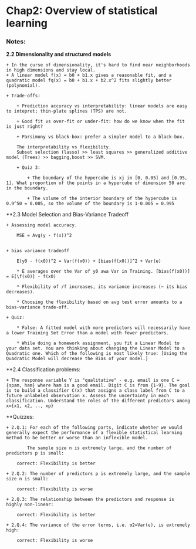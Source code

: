 # Chap2: Overview of statistical learning

### Notes:

**2.2 Dimensionality and structured models**

	+ In the curse of dimensionality, it's hard to find near neighborhoods in high dimensions and stay local.
	+ A linear model f(x) = b0 + b1.x gives a reasonable fit, and a quadratic model fq(x) = b0 + b1.x + b2.x^2 fits slightly better (polynomial).

	+ Trade-offs:
		
		+ Prediction accuracy vs interpretability: linear models are easy to intepret; thin-plate splines (TPS) are not.
		
		+ Good fit vs over-fit or under-fit: how do we know when the fit is just right?

		+ Parsimony vs black-box: prefer a simpler model to a black-box.

		The interpretability vs flexibility.
		Subset selection (lasso) >> least squares >> generalized additive model (Trees) >> bagging,boost >> SVM.

		+ Quiz 3: 
			
			+ The boundary of the hypercube is xj in [0, 0.05] and [0.95, 1]. What proportion of the points in a hypercube of dimension 50 are in the boundary. 

			+ The volume of the interior boundary of the hypercube is 0.9^50 = 0.005, so the volume of the boundary is 1-0.005 = 0.995

**2.3 Model Selection and Bias-Variance Tradeoff

	+ Assessing model accuracy.
		
		MSE = Avg(y - f(x))^2


	+ bias variance tradeoff

		E(y0 - f(x0))^2 = Var(f(x0)) + [bias(f(x0))]^2 + Var(e)

		* E averages over the Var of y0 awa Var in Training. [bias(f(x0))] = E[\f(x0)] - f(x0)

		* Flexibility of /f increases, its variance increases (~ its bias decreases). 
		
		* Choosing the flexibility based on avg test error amounts to a bias-variance trade-off.

	+ Quiz:

		* False: A fitted model with more predictors will necessarily have a lower Training Set Error than a model with fewer predictors. 

		* While doing a homework assignment, you fit a Linear Model to your data set. You are thinking about changing the Linear Model to a Quadratic one. Which of the following is most likely true: [Using the Quadratic Model will decrease the Bias of your model.]

**2.4 Classification problems:

	+ The response variable Y is "qualitative" - e.g. email is one C = {spam, ham} where ham is a good email. Digit C is from {1-9}. The goal is to build a classifier C(x) that assigns a class label from C to a future unlabeled observation x. Assess the uncertainty in each classification. Understand the roles of the different predictors among x={x1, x2, .., xp}


**Quizzes:
	
	+ 2.Q.1: For each of the following parts, indicate whether we would generally expect the performance of a flexible statistical learning method to be better or worse than an inflexible model.

			The sample size n is extremely large, and the number of predictors p is small:

 		correct: Flexibility is better 

	+ 2.Q.2: The number of predictors p is extremely large, and the sample size n is small:

		correct: Flexibility is worse   
	
	+ 2.Q.3: The relationship between the predictors and response is highly non-linear:

		correct: Flexibility is better   

	+ 2.Q.4: The variance of the error terms, i.e. σ2=Var(ϵ), is extremely high:

		correct: Flexibility is worse























